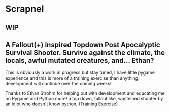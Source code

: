 # Scrapnel
WIP
--------
A Fallout(+) inspired Topdown Post Apocalyptic Survival Shooter. Survive against the climate, the locals, awful mutated creatures, and... Ethan?
--------------------------------

This is obviously a work in progress but stay tuned, I have little pygame experience and this is more of a training exercise than anything. development will continue over the coming weeks!

Thanks to Ethan Strohm for helping out with development and educating me on Pygame and Python more!
a top down, fallout like, wasteland shooter by an idiot who doesn't know python, (Training Exercise)
